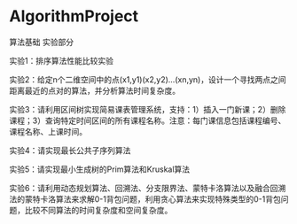 # AlgorithmProject
算法基础 实验部分

实验1：排序算法性能比较实验

实验2：给定n个二维空间中的点(x1,y1)(x2,y2)...(xn,yn)，设计一个寻找两点之间距离最近的点对的算法，并分析算法时间复杂度。

实验3：请利用区间树实现简易课表管理系统，支持：1）插入一门新课；2）删除课程；3）查询特定时间区间的所有课程名称。注意：每门课信息包括课程编号、课程名称、上课时间。

实验4：请实现最长公共子序列算法

实验5：请实现最小生成树的Prim算法和Kruskal算法

实验6：请利用动态规划算法、回溯法、分支限界法、蒙特卡洛算法以及融合回溯法的蒙特卡洛算法来求解0-1背包问题，利用贪心算法来实现特殊类型的0-1背包问题，比较不同算法的时间复杂度和空间复杂度。
